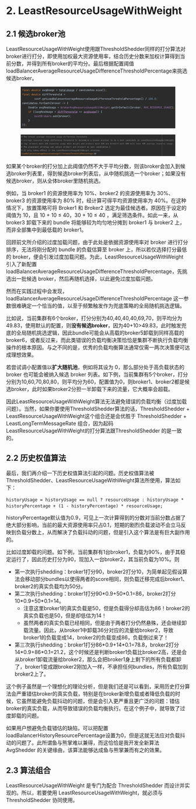 # 2. LeastResourceUsageWithWeight

## 2.1 **候选broker池**

LeastResourceUsageWithWeight使用跟ThresholdShedder同样的打分算法对broker进行打分，即使用加权最大资源使用率，结合历史分数来加权计算得到当前分数，并得到所有broker的平均分。最后根据配置阈值loadBalancerAverageResourceUsageDifferenceThresholdPercentage来挑选候选broker。

<figure><img src="../.gitbook/assets/image (14).png" alt=""><figcaption></figcaption></figure>

<figure><img src="../.gitbook/assets/image (1) (1) (1) (1).png" alt=""><figcaption></figcaption></figure>

如果某个broker的打分加上此阈值仍然不大于平均分数，则该broker会加入到候选broker列表里，得到候选broker列表后，从中随机挑选一个broker；如果没有候选broker，则从全体broker里随机挑选。

例如，当 broker1 的资源使用率为 10%、broker2 的资源使用率为 30%、broker3 的资源使用率为 80% 时，经计算可得平均资源使用率为 40%。在这种情况下，放置策略可将 Broker1 和 Broker2 选定为最佳候选者。原因在于设定的阈值为 10，且 10 + 10 ≤ 40，30 + 10 ≤ 40 ，满足筛选条件。如此一来，从 broker3 卸载下来的 bundle 将能够较为均匀地分摊到 broker1 与 broker2 上，而非全部集中到最低载的 broker1。

&#x20;

回顾前文所介绍的过度加载问题，由于此处是依据资源使用率对 broker 进行打分排序，无法将刚分配的 bundle 的负载估算至 broker 上，所以若仅选择打分最低的 broker，便会引发过度加载问题。为此，LeastResourceUsageWithWeight 引入了新配置 loadBalancerAverageResourceUsageDifferenceThresholdPercentage，先挑选出一批候选 broker，然后再随机选择，以此避免过度加载问题。

&#x20;

然而在实践过程中会发现，loadBalancerAverageResourceUsageDifferenceThresholdPercentage 这一参数很难确定一个恰当的值，以至于频繁触发作为兜底策略的全局随机挑选逻辑。

比如说，当前集群有6个broker，打分分别为40,40,40,40,69,70，则平均分为49.83，使用默认的配置，则**没有候选broker**，因为40+10>49.83，此时触发兜底的全局随机挑选逻辑，因此bundle可能会从高载的broker5卸载到同样高载的broker6，或者反过来，而此类错误的负载均衡决策恰恰是集群不断执行负载均衡操作的根本原因。与之不同的是，优秀的负载均衡算法通常仅需一两次决策便可达成理想效果。

若尝试调小配置值以**扩大随机池**，例如将其设为 0，那么部分处于高负载状态的 broker 也可能会被纳入候选 broker 列表。如下例，当前集群有5个broker，打分分别为10,60,70,80,80，则平均分为60，配置值为0，则broker1、broker2都是候选broker，此时如果broker2分担一半卸载下来的流量，它大概率会超载。

&#x20;

因此LeastResourceUsageWithWeight算法无法避免错误的负载均衡（过度加载问题）。当然，如果你要使用ThresholdShedder算法的话，ThresholdShedder + LeastResourceUsageWithWeight这个组合还是会优胜于 ThresholdShedder + LeastLongTermMessageRate 组合，因为起码LeastResourceUsageWithWeight的打分算法跟ThresholdShedder 的是一致的。



## **2.2 历史权值算法**

最后，我们再介绍一下历史权值算法引起的问题。历史权值算法被ThresholdShedder、LeastResourceUsageWithWeight算法所使用，算法如下：

`historyUsage = historyUsage == null ? resourceUsage : historyUsage * historyPercentage + (1 - historyPercentage) * resourceUsage;`

historyPercentage默认值为0.9，可见上一次计算得到的分数对当前分数占据了绝大部分影响，当前的最大资源使用率只占0.1，短期的剧烈负载波动不会立马反映到负载分数上，从而解决了负载抖动的问题，但是引入这个算法是有巨大副作用的。

&#x20;

比如过度卸载的问题。如下例，当前集群有1台broker1，负载为90%，由于其稳定运行了，因此历史打分为90，现加入一台broker2，其当前负载为10%。则

* 第一次执行shedding：broker1打分90，broker2打分10，为简单起见假设算法会移动部分bundles以使得两者的score相同，则负载迁移完成后broker1、broker2的真实负载均为50分。
* 第二次执行shedding：broker1打分90\*0.9+50\*0.1=86，broker2打分10\*0.9+50\*0.1=14。
  * 注意这里broker1的真实负载是50，但是负载得分却高估为86！broker2的真实负载也是50，但是却低估为14！
  * 虽然两者的真实负载已经相同，但是由于两者打分仍然悬殊，还会继续卸载流量。因此，从broker1中卸载36分对应的流量给broker2，导致broker1的负载变成14，broker2的负载变成86，负载倒过来了！
* 第三次执行shedding：broker1打分86\*0.9+14\*0.1=78.8，broker2打分14\*0.9+86\*0.1=21.2，这个时候还是判断broker1负载比broker2高，还是会从broker1卸载流量给broker2，那么会把broker1身上剩下的所有负载都卸了，broker1变成跟broker2刚加入一样，不承担任何bundles，所有负载加到broker2上了。

这个例子虽然是一个理想化的理论分析，但是我们还是可以看到，采用历史打分算法会严重错估broker的真实负载，特别是在broker新增负载或者降低负载的时候，它虽然能避免负载抖动的问题，但是会引入更严重且更广泛的问题：错估broker的真实负载，从而导致错误的负载均衡执行。在这个例子中，就导致了过度卸载的问题。

&#x20;

如果用户想避免负载错估的缺陷，可以把配置loadBalancerHistoryResourcePercentage设置为0，但是这就无法应对负载抖动的问题了。此所谓鱼与熊掌难以兼得，而这恰恰是我开发全新算法 AvgShedder 的关键缘由，该算法能够达成鱼与熊掌兼而有之的效果。

&#x20;

## **2.3 算法组合**

LeastResourceUsageWithWeight 是专门为配合 ThresholdShedder 而设计并实现的。所以，若要使用 LeastResourceUsageWithWeight，就必须与 ThresholdShedder 协同使用。

&#x20;







